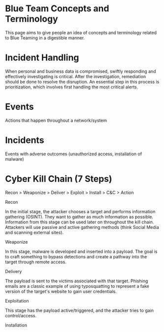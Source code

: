 # Blue Team Concepts and Terminology

This page aims to give people an idea of concepts and terminology related to Blue Teaming in a digestible manner.

# <span style="font-size: 28px;">Incident Handling</span>
When personal and business data is compromised, swiftly responding and effectively investigating is critical. After the investigation, remediation should be done to resolve the disruption. An essential step in this process is prioritization, which involves first handling the most critical alerts. 

# <span style="font-size: 28px;">Events</span>
Actions that happen throughout a network/system

# <span style="font-size: 28px;">Incidents</span>
Events with adverse outcomes (unauthorized access, installation of malware)

# <span style="font-size: 28px;">Cyber Kill Chain (7 Steps)</span>
Recon > Weaponize > Deliver > Exploit > Install > C&C > Action

Recon

In the initial stage, the attacker chooses a target and performs information gathering (OSINT). They want to gather as much information as possible. Information from this stage can be used later on throughout the kill chain. Attackers will use passive and active gathering methods (think Social Media and scanning external sites).

Weaponize

In this stage, malware is developed and inserted into a payload. The goal is to craft something to bypass detections and create a pathway into the target through remote access.

Delivery

The payload is sent to the victims associated with that target. Phishing emails are a classic example of using typosquatting to represent a fake version of the target's website to gain user credentials. 

Exploitation

This stage has the payload active/triggered, and the attacker tries to gain control/access.

Installation

